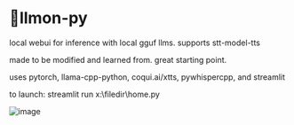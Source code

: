 # 🍋llmon-py

local webui for inference with local gguf llms. supports stt-model-tts

made to be modified and learned from. great starting point.

uses pytorch, llama-cpp-python, coqui.ai/xtts, pywhispercpp, and streamlit

to launch: streamlit run x:\filedir\home.py 

![image](https://github.com/3eeps/llmon-py/assets/55860052/b0bfe753-ae4e-4996-979b-e6ebdc08b864)


